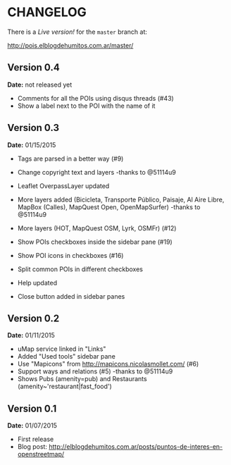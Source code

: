# CHANGELOG

There is a *Live version!* for the `master` branch at:

http://pois.elblogdehumitos.com.ar/master/

## Version 0.4

**Date:** not released yet

 - Comments for all the POIs using disqus threads (#43)
 - Show a label next to the POI with the name of it

## Version 0.3

**Date:** 01/15/2015

 - Tags are parsed in a better way (#9)
 - Change copyright text and layers -thanks to @51114u9
 - Leaflet OverpassLayer updated

 - More layers added (Bicicleta, Transporte Público, Paisaje, Al Aire
   Libre, MapBox (Calles), MapQuest Open, OpenMapSurfer) -thanks to
   @51114u9

 - More layers (HOT, MapQuest OSM, Lyrk, OSMFr) (#12)
 - Show POIs checkboxes inside the sidebar pane (#19)
 - Show POI icons in checkboxes (#16)
 - Split common POIs in different checkboxes
 - Help updated
 - Close button added in sidebar panes

## Version 0.2

**Date:** 01/11/2015

 - uMap service linked in "Links"
 - Added "Used tools" sidebar pane
 - Use "Mapicons" from http://mapicons.nicolasmollet.com/ (#6)
 - Support ways and relations (#5) -thanks to @51114u9
 - Shows Pubs (amenity=pub) and Restaurants
   (amenity~'restaurant|fast_food')

## Version 0.1

**Date:** 01/07/2015

 - First release
 - Blog post: http://elblogdehumitos.com.ar/posts/puntos-de-interes-en-openstreetmap/
